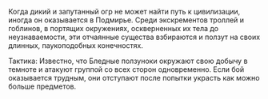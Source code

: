 Когда дикий и запутанный огр не может найти путь к цивилизации, иногда он оказывается в Подмирье. Среди экскрементов троллей и гоблинов, в портящих окружениях, оскверненных их тела до неузнаваемости, эти отчаянные существа взбираются и ползут на своих длинных, паукоподобных конечностях.

Тактика: Известно, что Бледные ползуноки окружают свою добычу в темноте и атакуют группой со всех сторон одновременно. Если бой оказывается трудным, они отступают после попытки украсть как можно больше предметов.